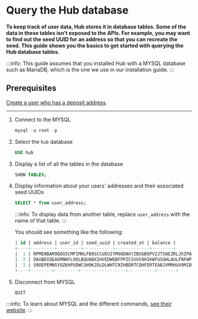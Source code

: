 # Query the Hub database

**To keep track of user data, Hub stores it in database tables. Some of the data in these tables isn't exposed to the APIs. For example, you may want to find out the seed UUID for an address so that you can recreate the seed. This guide shows you the basics to get started with querying the Hub database tables.**

:::info:
This guide assumes that you installed Hub with a MYSQL database such as MariaDB, which is the one we use in our installation guide.
:::

## Prerequisites

[Create a user who has a deposit address](../how-to-guides/get-started-with-the-grpc-api.md).

---

1. Connect to the MYSQL

    ```sql
    mysql -u root -p
    ```

2. Select the `hub` database

    ```sql
    USE hub
    ```

3. Display a list of all the tables in the database

    ```sql
    SHOW TABLES;
    ```

4. Display information about your users' addresses and their associated seed UUIDs

    ```sql
    SELECT * from user_address;
    ```

    :::info:
    To display data from another table, replace `user_address` with the name of that table.
    :::

    You should see something like the following:

    ```sql
    | id | address | user_id | seed_uuid | created_at | balance |
    +----+---------+---------+-----------+-------------+--------+
    |  1 | RPMENBAM9QOGSCMPIMHLFB9SCCUEUIYM9ODNXYZBUGB9PVZJTSNEZRLJXIPAAJDQTZMJSTDLFUHR9JFSD | 1 | Fnb3MRpr8gacuh1n1CMQQja5Dr53rCqrs4i9kiw0wYysft2d7vzjaPHJRAHjIkPd | 2019-03-28 13:38:48 |       0 |
    |  2 | DAUBDIQEAOMNWYL9OLBQUABXIHVEDWEBFPPZCSVUS9HIKWFUSGHLAULFNFWPFQUHCIFKPRRZVFAGBBFJZ |       2 | TqHIfR0GCIKJPCZ8Q2z6UUQcJi4McGuUjJpkNloDR28cIL7hrMZDtQNAtTqyT2bJ | 2019-04-01 13:39:55 |       0 |
    |  3 | S9OEPEMNSYOZKHPUDWCSH9KJDLDLWHTCNIHBDRTCQHFERTEABJVMRHUX9MIBGCYJINTSAWHVDFFXIIAFA |       2 | N5WrisKpidnvrYSr0aSxtncRr0SH8kUHJfYPEKNZU7DjO2XjL24cxRg6RBTMLpY | 2019-04-01 13:49:43 |       0 |
    +----+--------+---------+-----------------+----------+-------+
    ```

5. Disconnect from MYSQL

    ```sql
    QUIT
    ```

:::info:
To learn about MYSQL and the different commands, [see their website](https://dev.mysql.com/doc/refman/8.0/en/tutorial.html).
::: 


